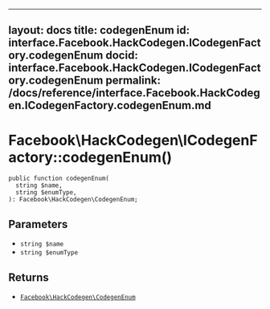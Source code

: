 
***

layout: docs
title: codegenEnum
id: interface.Facebook.HackCodegen.ICodegenFactory.codegenEnum
docid: interface.Facebook.HackCodegen.ICodegenFactory.codegenEnum
permalink: /docs/reference/interface.Facebook.HackCodegen.ICodegenFactory.codegenEnum.md
---







# Facebook\\HackCodegen\\ICodegenFactory::codegenEnum()




``` Hack
public function codegenEnum(
  string $name,
  string $enumType,
): Facebook\HackCodegen\CodegenEnum;
```




## Parameters




- ` string $name `
- ` string $enumType `




## Returns




+ [` Facebook\HackCodegen\CodegenEnum `](<class.Facebook.HackCodegen.CodegenEnum.md>)